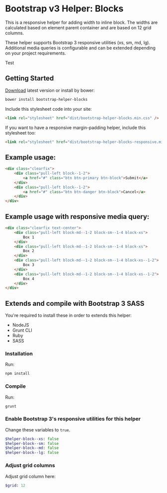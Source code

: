 # Bootstrap v3 Helper: Blocks

This is a responsive helper for adding width to inline block. The widths are calculated based on element parent container and are based on 12 grid columns.

These helper supports Bootstrap 3 responsive utilities (xs, sm, md, lg). Additional media queries is configurable and can be extended depending on your project requirements.

Test

## Getting Started

[Download](https://github.com/syaifulsz/my-css-components/releases) latest version or install by bower:

```sh
bower install bootstrap-helper-blocks
```

Include this stylesheet code into your site:

```html
<link rel="stylesheet" href="dist/bootstrap-helper-blocks.min.css" />
```

If you want to have a responsive margin-padding helper, include this stylesheet too:

```html
<link rel="stylesheet" href="dist/bootstrap-helper-blocks-responsive.min.css" />
```

## Example usage:

```html
<div class="clearfix">
    <div class="pull-left block--1-2">
        <a href="#" class="btn btn-primary btn-block">Submit</a>
    </div>
    <div class="pull-left block--1-2">
        <a href="#" class="btn btn-danger btn-block">Cancel</a>
    </div>
</div>
```

## Example usage with responsive media query:

```html
<div class="clearfix text-center">
    <div class="pull-left block-md--1-2 block-sm--1-4 block-xs">
        Box 1
    </div>
    <div class="pull-left block-md--1-2 block-sm--1-4 block-xs">
        Box 2
    </div>
    <div class="pull-left block-md--1-2 block-sm--1-4 block-xs--1-2">
        Box 3
    </div>
    <div class="pull-left block-md--1-2 block-sm--1-4 block-xs--1-2">
        Box 4
    </div>
</div>
```

## Extends and compile with Bootstrap 3 SASS

You're required to install these in order to extends this helper:

- NodeJS
- Grunt CLI
- Ruby
- SASS

### Installation

Run:

```sh
npm install
```

### Compile

Run:

```sh
grunt
```

### Enable Bootstrap 3's responsive utilities for this helper

Change these variables to `true`.

```sass
$helper-block--xs: false
$helper-block--sm: false
$helper-block--md: false
$helper-block--lg: false
```

### Adjust grid columns

Adjust grid column here:

```sass
$grid: 12
```
